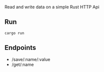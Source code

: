 Read and write data on a simple Rust HTTP Api

## Run

`cargo run`

## Endpoints

 * /save/:name/:value
 * /get/:name

